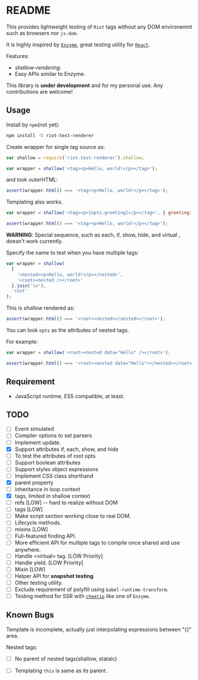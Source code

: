 README
======

This provides lightweight testing of `Riot` tags without any DOM environemnt such as browsers nor `js-dom`.

It is highly inspired by [`Enzyme`](https://github.com/airbnb/enzyme), great testing utility for [`React`](https://reactjs.org/).

Features:

- *shallow-rendering*.
- Easy APIs similar to Enzyme.

This library is **under development** and for my personal use. Any contributions are welcome!

Usage
-----

Install by `npm`(not yet):

```bash
npm install -D riot-test-renderer
```

Create wrapper for single tag source as:

```js
var shallow = require('riot-test-renderer').shallow;

var wrapper = shallow('<tag><p>Hello, world!</p></tag>');
```

and look outerHTML:

```js
assert(wrapper.html() === '<tag><p>Hello, world!</p></tag>');
```

Templating also works.

```js
var wrapper = shallow('<tag><p>{opts.greeting}</p></tag>', { greeting: 'Hello, world!' });

assert(wrapper.html() === '<tag><p>Hello, world!</p></tag>');
```

**WARNING**: Special sequence, such as each, if, show, hide, and virtual , doesn't work currently.

Specify the name to test when you have multiple tags:

```js
var wrapper = shallow(
  [
    '<nested><p>Hello, world!</p></nested>',
    '<root><nested /></root>'
  ].join('\n'),
  'root'
);
```

This is *shallow* rendered as:

```js
assert(wrapper.html() === '<root><nested></nested></root>');
```

You can look `opts` as the attributes of nested tags.

For example:

```js
var wrapper = shallow('<root><nested data="Hello" /></root>');

assert(wrapper.html() === '<root><nested data="Hello"></nested></root>');
```

Requirement
-----------

- JavaScript runtime, ES5 compatible, at least.

TODO
----

- [ ] Event simulated
- [ ] Compiler options to set parsers
- [ ] Implement update.
- [x] Support attributes if, each, show, and hide
- [ ] To test the attributes of root opts
- [ ] Support boolean attributes
- [ ] Support styles object expressions
- [ ] Implement CSS class shorthand
- [x] parent property
- [ ] inheritance in loop context
- [x] tags, limited in shallow context
- [ ] refs [LOW] -- hard to realize without DOM
- [ ] tags [LOW]
- [ ] Make script section working close to real DOM.
- [ ] Lifecycle methods.
- [ ] mixins [LOW]
- [ ] Full-featured finding API.
- [ ] More efficient API for multiple tags to compile once shared and use anywhere.
- [ ] Handle &lt;virtual&gt; tag. [LOW Priority]
- [ ] Handle yield. [LOW Priority]
- [ ] Mixin [LOW]
- [ ] Helper API for **snapshot testing**
- [ ] Other testing utility.
- [ ] Exclude requirement of polyfill using `babel-runtime-transform`.
- [ ] Testing method for SSR with [`cheerio`](https://github.com/cheeriojs/cheerio) like one of `Enzyme`.

Known Bugs
-----------

Template is incomplete, actually just interpolating expressions between "{}" area.

Nested tags:

- [ ] No parent of nested tags(shallow, stataic)
- [ ] Templating `this` is same as its parent.


